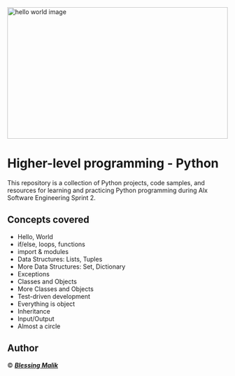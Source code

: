 <img align="center" alt="hello world image" width="100%" height="300" src="https://encrypted-tbn0.gstatic.com/images?q=tbn:ANd9GcTMgqIUUt0Ke-DzwqnFPnJCzeOp4ksDr6Yvvw&usqp=CAU">

# Higher-level programming - Python
This repository is a collection of Python projects, code samples, and resources for learning and practicing Python programming during Alx Software Engineering Sprint 2. 

## Concepts covered 
+ Hello, World
+ if/else, loops, functions
+ import & modules 
+ Data Structures: Lists, Tuples
+ More Data Structures: Set, Dictionary 
+ Exceptions 
+ Classes and Objects 
+ More Classes and Objects
+ Test-driven development
+ Everything is object 
+ Inheritance 
+ Input/Output 
+ Almost a circle

## Author
© ___[Blessing Malik](https://github.com/chykB)___ 
